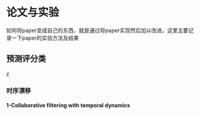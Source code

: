 # 论文与实验
如何将paper变成自己的东西，就是通过将paper实现然后加以改进。这里主要记录一下paper的实验方法及结果

## 预测评分类
z

### 时序漂移
#### 1-Collaborative filtering with temporal dynamics


<!--stackedit_data:
eyJoaXN0b3J5IjpbMTQwNTI3MjY2OV19
-->